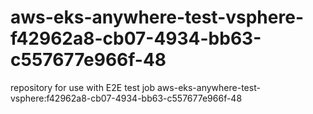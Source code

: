 # aws-eks-anywhere-test-vsphere-f42962a8-cb07-4934-bb63-c557677e966f-48
repository for use with E2E test job aws-eks-anywhere-test-vsphere:f42962a8-cb07-4934-bb63-c557677e966f-48
